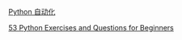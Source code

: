<!--
 * @Author: kok-s0s
 * @Date: 2021-05-07 00:14:46
 * @LastEditTime: 2021-05-09 14:58:03
 * @Description: python
-->

[Python 自动化](https://www.youtube.com/watch?v=_uQrJ0TkZlc&t=2456s)

[53 Python Exercises and Questions for Beginners](https://programmingwithmosh.com/python/python-exercises-and-questions-for-beginners/)
